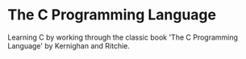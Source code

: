 # The C Programming Language

Learning C by working through the classic book 'The C Programming Language' by Kernighan and Ritchie.
